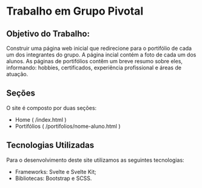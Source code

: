 # Trabalho em Grupo Pivotal

## Objetivo do Trabalho:

Construir uma página web inicial que redirecione para o portifólio de cada um dos integrantes do grupo. A página incial contém a foto de cada um dos alunos. As páginas de portifólios contêm um breve resumo sobre eles, informando: hobbies, certificados, experiência profissional e áreas de atuação.

## Seções

O site é composto por duas seções:

-   Home ( /index.html )
-   Portifólios ( /portifolios/nome-aluno.html )

## Tecnologias Utilizadas

Para o desenvolvimento deste site utilizamos as seguintes tecnologias:

-   Frameworks: Svelte e Svelte Kit;
-   Bibliotecas: Bootstrap e SCSS.
